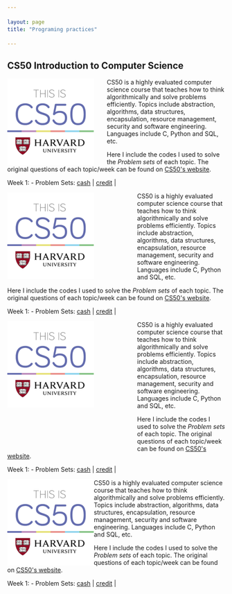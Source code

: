 ```yaml
---

layout: page
title: "Programing practices"

---
```


## CS50 Introduction to Computer Science

<img style="border: 0px solid; width: 200px; height: 200px; float: left; padding-right:30px" src="/images/cs50_logo.jpg" alt="" class="inline-block">
CS50 is a highly evaluated computer science course that teaches how to think algorithmically and solve problems efficiently. Topics include abstraction, algorithms, data structures, encapsulation, resource management, security and software engineering. Languages include C, Python and SQL, etc. 

Here I include the codes I used to solve the *Problem sets* of each topic. The original questions of each topic/week can be found on [CS50's website](https://cs50.harvard.edu/x/2023/).



Week 1: 
    - Problem Sets: [cash](https://github.com/jingwenzhang1118/CS50_complete/blob/main/cs50-week1/pset1/cash.c) \| [credit](https://github.com/jingwenzhang1118/CS50_complete/blob/6194761254b259ccea4340ba0af65fd22868455c/cs50-week1/pset1/credit.c#L1) \|



<img style="border: 0px solid; width: 200px; height: 200px; float: left; padding:0px 100px 0px 0px" src="/images/cs50_logo.jpg" alt="" class="inline-block">
CS50 is a highly evaluated computer science course that teaches how to think algorithmically and solve problems efficiently. Topics include abstraction, algorithms, data structures, encapsulation, resource management, security and software engineering. Languages include C, Python and SQL, etc. 

Here I include the codes I used to solve the *Problem sets* of each topic. The original questions of each topic/week can be found on [CS50's website](https://cs50.harvard.edu/x/2023/).



Week 1: 
    - Problem Sets: [cash](https://github.com/jingwenzhang1118/CS50_complete/blob/main/cs50-week1/pset1/cash.c) \| [credit](https://github.com/jingwenzhang1118/CS50_complete/blob/6194761254b259ccea4340ba0af65fd22868455c/cs50-week1/pset1/credit.c#L1) \|



<img style="border: 0px solid; width: 200px; height: 200px; float: left; padding:0px 100px 100px 0px" src="/images/cs50_logo.jpg" alt="" class="inline-block">
CS50 is a highly evaluated computer science course that teaches how to think algorithmically and solve problems efficiently. Topics include abstraction, algorithms, data structures, encapsulation, resource management, security and software engineering. Languages include C, Python and SQL, etc. 

Here I include the codes I used to solve the *Problem sets* of each topic. The original questions of each topic/week can be found on [CS50's website](https://cs50.harvard.edu/x/2023/).



Week 1: 
    - Problem Sets: [cash](https://github.com/jingwenzhang1118/CS50_complete/blob/main/cs50-week1/pset1/cash.c) \| [credit](https://github.com/jingwenzhang1118/CS50_complete/blob/6194761254b259ccea4340ba0af65fd22868455c/cs50-week1/pset1/credit.c#L1) \|



<img style="border: 0px solid; width: 200px; height: 200px; float: left; padding-right: 100px padding-bottom:100px" src="/images/cs50_logo.jpg" alt="" class="inline-block">
CS50 is a highly evaluated computer science course that teaches how to think algorithmically and solve problems efficiently. Topics include abstraction, algorithms, data structures, encapsulation, resource management, security and software engineering. Languages include C, Python and SQL, etc. 

Here I include the codes I used to solve the *Problem sets* of each topic. The original questions of each topic/week can be found on [CS50's website](https://cs50.harvard.edu/x/2023/).



Week 1: 
    - Problem Sets: [cash](https://github.com/jingwenzhang1118/CS50_complete/blob/main/cs50-week1/pset1/cash.c) \| [credit](https://github.com/jingwenzhang1118/CS50_complete/blob/6194761254b259ccea4340ba0af65fd22868455c/cs50-week1/pset1/credit.c#L1) \|